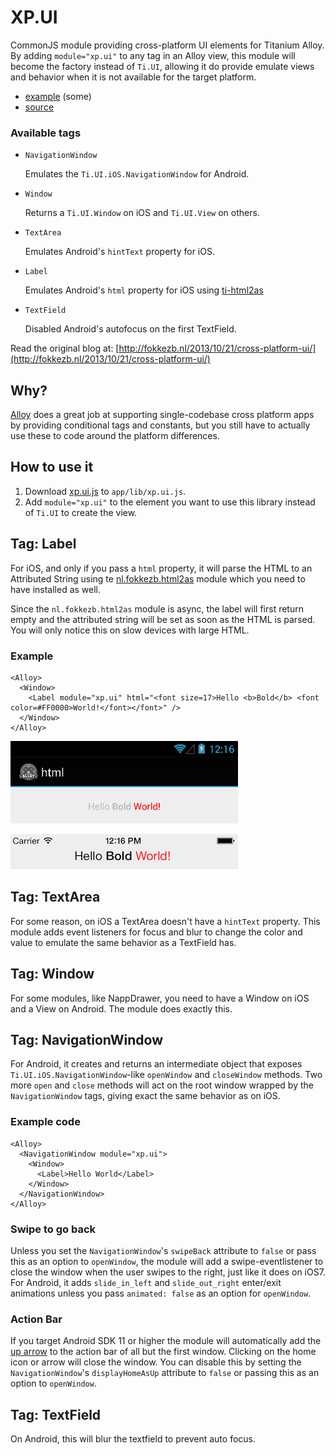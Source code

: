 # XP.UI
CommonJS module providing cross-platform UI elements for Titanium Alloy. By adding `module="xp.ui"` to any tag in an Alloy view, this module will become the factory instead of `Ti.UI`, allowing it do provide emulate views and behavior when it is not available for the target platform.

* [example](../app/controllers/xp.ui.js) (some)
* [source](../app/lib/xp.ui.js)

### Available tags

* `NavigationWindow`

    Emulates the `Ti.UI.iOS.NavigationWindow` for Android.
* `Window`

    Returns a `Ti.UI.Window` on iOS and `Ti.UI.View` on others.
* `TextArea`

    Emulates Android's `hintText` property for iOS.
* `Label`

    Emulates Android's `html` property for iOS using [ti-html2as](http://github.com/fokkezb/ti-html2as)
* `TextField`

    Disabled Android's autofocus on the first TextField.

Read the original blog at: [http://fokkezb.nl/2013/10/21/cross-platform-ui/](http://fokkezb.nl/2013/10/21/cross-platform-ui/)

## Why?
[Alloy](http://projects.appcelerator.com/alloy/docs/Alloy-bootstrap/index.html) does a great job at supporting single-codebase cross platform apps by providing conditional tags and constants, but you still have to actually use these to code around the platform differences.

## How to use it

1. Download [xp.ui.js](https://github.com/FokkeZB/UTiL/blob/master/xp.ui/xp.ui.js) to `app/lib/xp.ui.js`.
3. Add `module="xp.ui"` to the element you want to use this library instead of `Ti.UI` to create the view.

## Tag: Label

For iOS, and only if you pass a `html` property, it will parse the HTML to an Attributed String using te [nl.fokkezb.html2as](http://github.com/fokkezb/ti-html2as) module which you need to have installed as well.

Since the `nl.fokkezb.html2as` module is async, the label will first return empty and the attributed string will be set as soon as the HTML is parsed. You will only notice this on slow devices with large HTML.

### Example

```
<Alloy>
  <Window>
    <Label module="xp.ui" html="<font size=17>Hello <b>Bold</b> <font color=#FF0000>World!</font></font>" />
  </Window>
</Alloy>
```

![](xp.ui-android.png)

![](xp.ui-ios.png)

## Tag: TextArea

For some reason, on iOS a TextArea doesn't have a `hintText` property. This module adds event listeners for focus and blur to change the color and value to emulate the same behavior as a TextField has.

## Tag: Window

For some modules, like NappDrawer, you need to have a Window on iOS and a View on Android. The module does exactly this.

## Tag: NavigationWindow

For Android, it creates and returns an intermediate object that exposes `Ti.UI.iOS.NavigationWindow`-like `openWindow` and `closeWindow` methods. Two more `open` and `close` methods will act on the root window wrapped by the `NavigationWindow` tags, giving exact the same behavior as on iOS.

### Example code

```
<Alloy>
  <NavigationWindow module="xp.ui">
    <Window>
      <Label>Hello World</Label>
    </Window>
  </NavigationWindow>
</Alloy>
```

### Swipe to go back
Unless you set the `NavigationWindow`'s `swipeBack` attribute to `false` or pass this as an option to `openWindow`, the module will add a swipe-eventlistener to close the window when the user swipes to the right, just like it does on iOS7. For Android, it adds `slide_in_left` and `slide_out_right` enter/exit animations unless you pass `animated: false` as an option for `openWindow`.

### Action Bar
If you target Android SDK 11 or higher the module will automatically add the [up arrow](http://developer.android.com/training/implementing-navigation/ancestral.html) to the action bar of all but the first window. Clicking on the home icon or arrow will close the window. You can disable this by setting the `NavigationWindow`'s `displayHomeAsUp` attribute to `false` or passing this as an option to `openWindow`.

## Tag: TextField
On Android, this will blur the textfield to prevent auto focus.